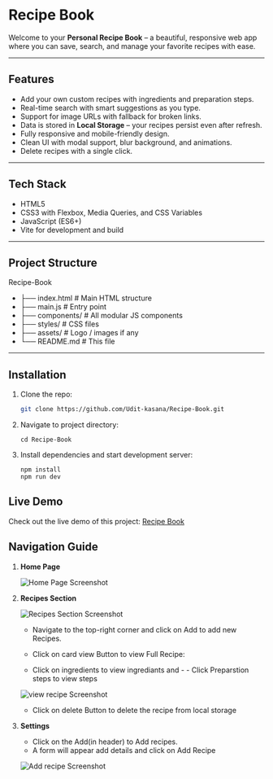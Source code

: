 # Recipe Book

Welcome to your **Personal Recipe Book** – a beautiful, responsive web app where you can save, search, and manage your favorite recipes with ease.


---

## Features

- Add your own custom recipes with ingredients and preparation steps.
- Real-time search with smart suggestions as you type.
- Support for image URLs with fallback for broken links.
- Data is stored in **Local Storage** – your recipes persist even after refresh.
- Fully responsive and mobile-friendly design.
- Clean UI with modal support, blur background, and animations.
- Delete recipes with a single click.

---

## Tech Stack

- HTML5
- CSS3 with Flexbox, Media Queries, and CSS Variables
- JavaScript (ES6+)
- Vite for development and build

---

## Project Structure

Recipe-Book
- ├── index.html # Main HTML structure
- ├── main.js # Entry point 
- ├── components/ # All modular JS components 
- ├── styles/ # CSS files 
- ├── assets/ # Logo / images if any 
- └── README.md # This file


---

## Installation

1. Clone the repo:
   ```bash
   git clone https://github.com/Udit-kasana/Recipe-Book.git

2. Navigate to project directory:

    ```
    cd Recipe-Book
3. Install dependencies and start development server:

    ```
    npm install
    npm run dev

## Live Demo

Check out the live demo of this project: [Recipe Book](https://udit-kasana.github.io/Recipe-Book/)

## Navigation Guide

1. **Home Page**

   ![Home Page Screenshot](images/home.png)

2. **Recipes Section**

   ![Recipes Section Screenshot](images/Recipes-section.png)

   - Navigate to the top-right corner and click on Add to add new Recipes.

   - Click on card view Button to view Full Recipe:
   - Click on ingredients to view ingrediants and - - Click Preparstion steps to view steps

   ![view recipe Screenshot](images/view-recipe.png)

   - Click on delete Button to delete the recipe from local storage

3. **Settings**

   - Click on the Add(in header) to Add recipes.
   - A form will appear add details and click on Add Recipe

   ![Add recipe Screenshot](images/Add-recipe.png)
